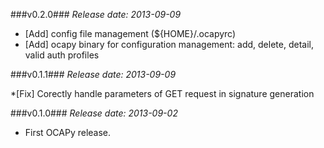 ###v0.2.0###
*Release date: 2013-09-09*

* [Add] config file management (${HOME}/.ocapyrc)
* [Add] ocapy binary for configuration management: add, delete, detail, valid auth profiles

###v0.1.1###
*Release date: 2013-09-09*

*[Fix] Corectly handle parameters of GET request in signature generation

###v0.1.0###
*Release date: 2013-09-02*

* First OCAPy release.
